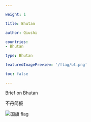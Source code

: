 ```yaml
---

weight: 1

title: Bhutan

author: Qiushi 

countries: 
- Bhutan

type: Bhutan

featuredImagePreview: '/flag/bt.png'

toc: false 

---
```


Brief on Bhutan

不丹简报 

<!--more-->

![国旗 flag](/flag/bt.png)